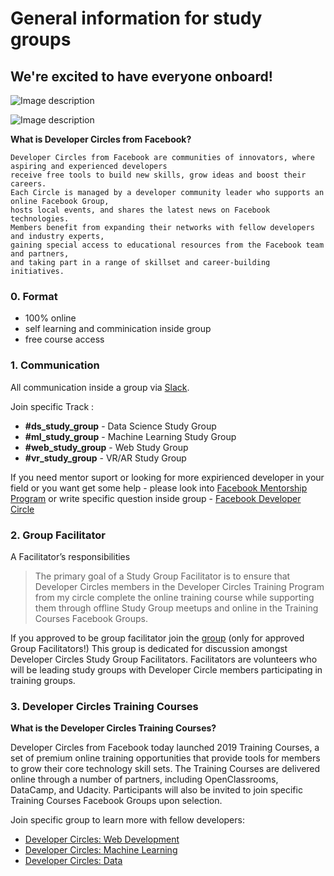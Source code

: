 
# General information for study groups 

## We're excited to have everyone onboard! 

![Image description](https://miro.medium.com/max/1920/1*pDwmFT12PEzogBg1StW1Ew.jpeg)

![Image description](https://miro.medium.com/max/1920/1*GDIbYl7hmWjDynMwl-Qj6Q.jpeg)

**What is Developer Circles from Facebook?**
```
Developer Circles from Facebook are communities of innovators, where aspiring and experienced developers 
receive free tools to build new skills, grow ideas and boost their careers.
Each Circle is managed by a developer community leader who supports an online Facebook Group,
hosts local events, and shares the latest news on Facebook technologies.
Members benefit from expanding their networks with fellow developers and industry experts, 
gaining special access to educational resources from the Facebook team and partners, 
and taking part in a range of skillset and career-building initiatives.
```

### 0. Format
- 100% online 
- self learning and comminication inside group 
- free course access 

### 1. Communication

All communication inside a group via [Slack](https://join.slack.com/t/devckyiv/shared_invite/zt-cck4qiyp-169_rUFUjZyHJg_f9orQXg).

Join specific Track :

- **#ds_study_group** - Data Science Study Group
- **#ml_study_group** - Machine Learning Study Group
- **#web_study_group** - Web Study Group
- **#vr_study_group** - VR/AR Study Group 

If you need mentor suport or looking for more expirienced developer in your field or you want get some help -  please look into 
[Facebook Mentorship Program](www.facebook.com/fbmentorship/signup/?application_id=631295117371247) or write specific question inside group - [Facebook Developer Circle](https://www.facebook.com/groups/devCKyiv/)


### 2. Group Facilitator

A Facilitator’s responsibilities
>The primary goal of a Study Group Facilitator is to ensure that Developer Circles members in the Developer Circles Training Program from my circle complete the online training course while supporting them through offline Study Group meetups and online in the Training Courses Facebook Groups.

If you approved to be group facilitator join the [group](https://www.facebook.com/groups/DevCStudyGroupFacilitators/) (only for approved Group Facilitators!) 
This group is dedicated for discussion amongst Developer Circles Study Group Facilitators. Facilitators are volunteers who will be leading study groups with Developer Circle members participating in training groups. 

### 3. Developer Circles Training Courses

**What is the Developer Circles Training Courses?**

Developer Circles from Facebook today launched 2019 Training Courses, a set of premium online training opportunities that provide tools for members to grow their core technology skill sets. The Training Courses are delivered online through a number of partners, including OpenClassrooms, DataCamp, and Udacity. Participants will also be invited to join specific Training Courses Facebook Groups upon selection.

Join specific group to learn more with fellow developers: 
- [Developer Circles: Web Development](https://www.facebook.com/groups/1798336670201974/)
- [Developer Circles: Machine Learning](https://www.facebook.com/groups/959521250838697/)
- [Developer Circles: Data](https://www.facebook.com/groups/138761710178602/)
